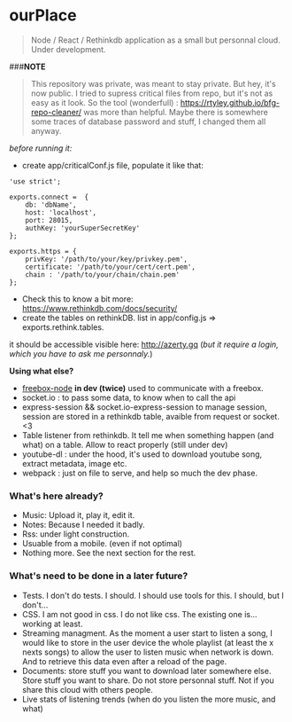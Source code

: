 # ourPlace

> Node / React / Rethinkdb application as a small but personnal cloud. Under development. 

###__NOTE__ 
> This repository was private, was meant to stay private. But hey, it's now public. I tried to supress critical files from repo, but it's not as easy as it look. So the tool (wonderfull) : https://rtyley.github.io/bfg-repo-cleaner/ was more than helpful.
Maybe there is somewhere some traces of database password and stuff, I changed them all anyway. 

*before running it:*

 * create app/criticalConf.js file, populate it like that:

```
'use strict';

exports.connect =  {
    db: 'dbName',
    host: 'localhost',
    port: 28015,
    authKey: 'yourSuperSecretKey'
};

exports.https = {
    privKey: '/path/to/your/key/privkey.pem',
    certificate: '/path/to/your/cert/cert.pem',
    chain : '/path/to/your/chain/chain.pem'
};

```

 * Check this to know a bit more: https://www.rethinkdb.com/docs/security/
 * create the tables on rethinkDB. list in app/config.js => exports.rethink.tables.

it should be accessible visible here: http://azerty.gq   (*but it require a login, which you have to ask me personnaly.*)

**Using what else?**

 * [freebox-node](https://github.com/kizdolf/freebox-node) **in dev (twice)** used to communicate with a freebox.
 * socket.io : to pass some data, to know when to call the api
 * express-session && socket.io-express-session to manage session, session are stored in a rethinkdb table, avaible from request or socket. <3
 * Table listener from rethinkdb. It tell me when something happen (and what) on a table. Allow to react properly (still under dev)
 * youtube-dl : under the hood, it's used to download youtube song, extract metadata, image etc.
 * webpack : just on file to serve, and help so much the dev phase. 

### What's here already? 

* Music: Upload it, play it, edit it.
* Notes: Because I needed it badly. 
* Rss: under light construction. 
* Usuable from a mobile. (even if not optimal)
* Nothing more. See the next section for the rest. 

### What's need to be done in a later future?

* Tests. I don't do tests. I should. I should use tools for this. I should, but I don't...
* CSS. I am not good in css. I do not like css. The existing one is... working at least.
* Streaming managment. As the moment a user start to listen a song, I would like to store in the user device the whole playlist (at least the x nexts songs) to allow the user to listen music when network is down. And to retrieve this data even after a reload of the page. 
* Documents:  store stuff you want to download later somewhere else. Store stuff you want to share. Do not store personnal stuff. Not if you share this cloud with others people. 
* Live stats of listening trends (when do you listen the more music, and what)
